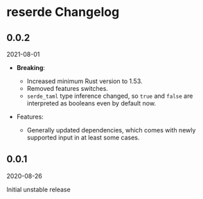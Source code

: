 # reserde Changelog

<!-- markdownlint-disable no-trailing-punctuation -->

## 0.0.2

2021-08-01

- **Breaking**:
  - Increased minimum Rust version to 1.53.
  - Removed features switches.
  - `serde_taml` type inference changed,
    so `true` and `false` are interpreted as booleans even by default now.

- Features:
  - Generally updated dependencies,
    which comes with newly supported input in at least some cases.

## 0.0.1

2020-08-26

Initial unstable release
